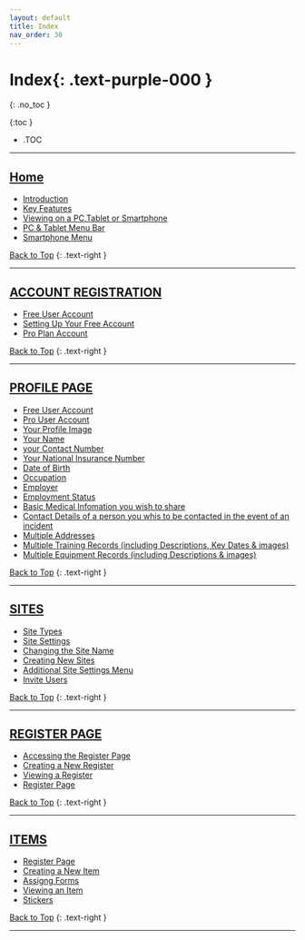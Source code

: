 ```yaml
---
layout: default
title: Index
nav_order: 30
---
```


<html>
<head>
<style>
.button {
  padding: 5px 12px;
  text-align: center;
  text-decoration: none;
  display: inline-block;
  font-size: 9px;
  margin: 4px 2px;
  cursor: pointer; }
.button1 {background-color: #555555;} /* Black */
.button2 {background-color: white;}
.button1 {color: white;}
.button2 {color: grey;}
.button1 {border: none;}
.button2 {border: 1px solid grey}
.button1 {border-radius: 5px;}
.button2 {border-radius: 5px;}
</style>
</head>
</html>

# **Index**{: .text-purple-000 }
{: .no_toc }

{:toc }
- .TOC

___

## [Home](https://docs.mrqr.me/)

* [Introduction](https://docs.mrqr.me/#introduction)
* [Key Features](https://docs.mrqr.me/#key-features)
* [Viewing on a PC,Tablet or Smartphone](https://docs.mrqr.me/#viewing-on-a-pctablet-or-smartphone)
* [PC & Tablet Menu Bar](https://docs.mrqr.me/#pc--tablet-menu-bar)
* [Smartphone Menu](https://docs.mrqr.me/#smartphone-menu)

[Back to Top](https://docs.mrqr.me/registers/)
{: .text-right }
___

##  [ACCOUNT REGISTRATION](https://docs.mrqr.me/registration/)

* [Free User Account](https://docs.mrqr.me/registration/#free-user-account)
* [Setting Up Your Free Account](https://docs.mrqr.me/registration/#setting-up-your-free-account)
* [Pro Plan Account](https://docs.mrqr.me/registration/#pro-plan-account)

[Back to Top](https://docs.mrqr.me/registers/)
{: .text-right }
___

## [PROFILE PAGE](https://docs.mrqr.me/profile/)

* [Free User Account](https://docs.mrqr.me/profile/#free-user-account)
* [Pro User Account](https://docs.mrqr.me/profile/#pro-user-account)
* [Your Profile Image](https://docs.mrqr.me/profile/#your-profile-image)
* [Your Name](https://docs.mrqr.me/profile/#your-name)
* [your Contact Number](https://docs.mrqr.me/profile/#your-contact-number)
* [Your National Insurance Number](https://docs.mrqr.me/profile/#your-national-insurance-number)
* [Date of Birth](https://docs.mrqr.me/profile/#date-of-birth)
* [Occupation](https://docs.mrqr.me/profile/#occupation)
* [Employer](https://docs.mrqr.me/profile/#employer)
* [Employment Status](https://docs.mrqr.me/profile/#employment-status)
* [Basic Medical Infomation you wish to share](https://docs.mrqr.me/profile/#basic-medical-infomation-you-wish-to-share)
* [Contact Details of a person you whis to be contacted in the event of an incident](https://docs.mrqr.me/profile/#contact-details-of-a-person-you-whis-to-be-contacted-in-the-event-of-an-incident)
* [Multiple Addresses](https://docs.mrqr.me/profile/#multiple-addresses)
* [Multiple Training Records (including Descriptions, Key Dates & images)](https://docs.mrqr.me/profile/#multiple-training-records-including-descriptions-key-dates--images)
* [Multiple Equipment Records (including Descriptions & images)](https://docs.mrqr.me/profile/#multiple-equipment-records-including-descriptions--images)

[Back to Top](https://docs.mrqr.me/registers/)
{: .text-right }
___

## [SITES](https://docs.mrqr.me/sites/) 

* [Site Types](https://docs.mrqr.me/sites/#site-types)
* [Site Settings](https://docs.mrqr.me/sites/#site-settings)
* [Changing the Site Name](https://docs.mrqr.me/sites/#changing-the-site-name)
* [Creating New Sites](https://docs.mrqr.me/sites/#creating-new-sites)
* [Additional Site Settings Menu](https://docs.mrqr.me/sites/#additional-site-settings-menu)
* [Invite Users](https://docs.mrqr.me/sites/#invite-users)

[Back to Top](https://docs.mrqr.me/registers/)
{: .text-right }
___

## [REGISTER PAGE](https://docs.mrqr.me/registers/)

* [Accessing the Register Page](https://docs.mrqr.me/registers/#accessing-the-register-page)
* [Creating a New Register](https://docs.mrqr.me/registers/#creating-a-new-register)
* [Viewing a Register](https://docs.mrqr.me/registers/#viewing-a-register)
* [Register Page](https://docs.mrqr.me/registers/#register-page-1)

[Back to Top](https://docs.mrqr.me/registers/)
{: .text-right }
___

## [ITEMS](https://docs.mrqr.me/assets/)

* [Register Page]()
* [Creating a New Item]()
* [Assigng Forms]()
* [Viewing an Item]()
* [Stickers]()

[Back to Top](https://docs.mrqr.me/registers/)
{: .text-right }
___

  
  
